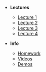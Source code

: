 - **Lectures**

  - [Lecture 1](/lecture-1/lecture.md)
  - [Lecture 2](/lecture-2/lecture.md)
  - [Lecture 3](/lecture-3/lecture.md)
  - [Lecture 4](/lecture-4/lecture.md)

- **Info**
  - [Homework](/homework/homework.md)
  - [Videos](/videos/videos.md)
  - [Demos](/demos/demos.md)
